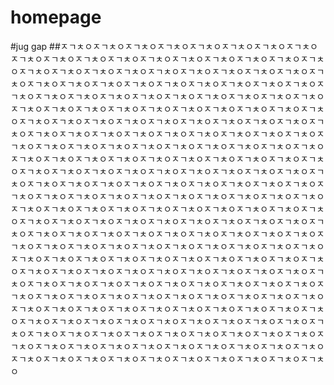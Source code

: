 # homepage
#jug gap
##ㅈㄱㅊㅇㅈㄱㅊㅇㅈㄱㅊㅇㅈㄱㅊㅇㅈㄱㅊㅇㅈㄱㅊㅇㅈㄱㅊㅇㅈㄱㅊㅇㅈㄱㅊㅇㅈㄱㅊㅇㅈㄱㅊㅇㅈㄱㅊㅇㅈㄱㅊㅇㅈㄱㅊㅇㅈㄱㅊㅇㅈㄱㅊㅇㅈㄱㅊㅇㅈㄱㅊㅇㅈㄱㅊㅇㅈㄱㅊㅇㅈㄱㅊㅇㅈㄱㅊㅇㅈㄱㅊㅇㅈㄱㅊㅇㅈㄱㅊㅇㅈㄱㅊㅇㅈㄱㅊㅇㅈㄱㅊㅇㅈㄱㅊㅇㅈㄱㅊㅇㅈㄱㅊㅇㅈㄱㅊㅇㅈㄱㅊㅇㅈㄱㅊㅇㅈㄱㅊㅇㅈㄱㅊㅇㅈㄱㅊㅇㅈㄱㅊㅇㅈㄱㅊㅇㅈㄱㅊㅇㅈㄱㅊㅇㅈㄱㅊㅇㅈㄱㅊㅇㅈㄱㅊㅇㅈㄱㅊㅇㅈㄱㅊㅇㅈㄱㅊㅇㅈㄱㅊㅇㅈㄱㅊㅇㅈㄱㅊㅇㅈㄱㅊㅇㅈㄱㅊㅇㅈㄱㅊㅇㅈㄱㅊㅇㅈㄱㅊㅇㅈㄱㅊㅇㅈㄱㅊㅇㅈㄱㅊㅇㅈㄱㅊㅇㅈㄱㅊㅇㅈㄱㅊㅇㅈㄱㅊㅇㅈㄱㅊㅇㅈㄱㅊㅇㅈㄱㅊㅇㅈㄱㅊㅇㅈㄱㅊㅇㅈㄱㅊㅇㅈㄱㅊㅇㅈㄱㅊㅇㅈㄱㅊㅇㅈㄱㅊㅇㅈㄱㅊㅇㅈㄱㅊㅇㅈㄱㅊㅇㅈㄱㅊㅇㅈㄱㅊㅇㅈㄱㅊㅇㅈㄱㅊㅇㅈㄱㅊㅇㅈㄱㅊㅇㅈㄱㅊㅇㅈㄱㅊㅇㅈㄱㅊㅇㅈㄱㅊㅇㅈㄱㅊㅇㅈㄱㅊㅇㅈㄱㅊㅇㅈㄱㅊㅇㅈㄱㅊㅇㅈㄱㅊㅇㅈㄱㅊㅇㅈㄱㅊㅇㅈㄱㅊㅇㅈㄱㅊㅇㅈㄱㅊㅇㅈㄱㅊㅇㅈㄱㅊㅇㅈㄱㅊㅇㅈㄱㅊㅇㅈㄱㅊㅇㅈㄱㅊㅇㅈㄱㅊㅇㅈㄱㅊㅇㅈㄱㅊㅇㅈㄱㅊㅇㅈㄱㅊㅇㅈㄱㅊㅇㅈㄱㅊㅇㅈㄱㅊㅇㅈㄱㅊㅇㅈㄱㅊㅇㅈㄱㅊㅇㅈㄱㅊㅇㅈㄱㅊㅇㅈㄱㅊㅇㅈㄱㅊㅇㅈㄱㅊㅇㅈㄱㅊㅇㅈㄱㅊㅇㅈㄱㅊㅇㅈㄱㅊㅇㅈㄱㅊㅇㅈㄱㅊㅇㅈㄱㅊㅇㅈㄱㅊㅇㅈㄱㅊㅇㅈㄱㅊㅇㅈㄱㅊㅇㅈㄱㅊㅇㅈㄱㅊㅇㅈㄱㅊㅇㅈㄱㅊㅇㅈㄱㅊㅇㅈㄱㅊㅇㅈㄱㅊㅇㅈㄱㅊㅇㅈㄱㅊㅇㅈㄱㅊㅇㅈㄱㅊㅇㅈㄱㅊㅇㅈㄱㅊㅇㅈㄱㅊㅇㅈㄱㅊㅇㅈㄱㅊㅇㅈㄱㅊㅇㅈㄱㅊㅇㅈㄱㅊㅇㅈㄱㅊㅇㅈㄱㅊㅇㅈㄱㅊㅇㅈㄱㅊㅇㅈㄱㅊㅇㅈㄱㅊㅇㅈㄱㅊㅇㅈㄱㅊㅇㅈㄱㅊㅇㅈㄱㅊㅇㅈㄱㅊㅇㅈㄱㅊㅇㅈㄱㅊㅇㅈㄱㅊㅇㅈㄱㅊㅇㅈㄱㅊㅇㅈㄱㅊㅇㅈㄱㅊㅇㅈㄱㅊㅇㅈㄱㅊㅇㅈㄱㅊㅇㅈㄱㅊㅇㅈㄱㅊㅇㅈㄱㅊㅇㅈㄱㅊㅇㅈㄱㅊㅇㅈㄱㅊㅇㅈㄱㅊㅇㅈㄱㅊㅇㅈㄱㅊㅇㅈㄱㅊㅇㅈㄱㅊㅇㅈㄱㅊㅇㅈㄱㅊㅇㅈㄱㅊㅇㅈㄱㅊㅇㅈㄱㅊㅇㅈㄱㅊㅇㅈㄱㅊㅇㅈㄱㅊㅇㅈㄱㅊㅇㅈㄱㅊㅇㅈㄱㅊㅇㅈㄱㅊㅇㅈㄱㅊㅇㅈㄱㅊㅇㅈㄱㅊㅇㅈㄱㅊㅇㅈㄱㅊㅇㅈㄱㅊㅇㅈㄱㅊㅇㅈㄱㅊㅇㅈㄱㅊㅇㅈㄱㅊㅇㅈㄱㅊㅇㅈㄱㅊㅇㅈㄱㅊㅇㅈㄱㅊㅇㅈㄱㅊㅇㅈㄱㅊㅇㅈㄱㅊㅇㅈㄱㅊㅇㅈㄱㅊㅇㅈㄱㅊㅇㅈㄱㅊㅇㅈㄱㅊㅇㅈㄱㅊㅇㅈㄱㅊㅇㅈㄱㅊㅇㅈㄱㅊㅇㅈㄱㅊㅇㅈㄱㅊㅇㅈㄱㅊㅇㅈㄱㅊㅇㅈㄱㅊㅇㅈㄱㅊㅇㅈㄱㅊㅇㅈㄱㅊㅇㅈㄱㅊㅇㅈㄱㅊㅇㅈㄱㅊㅇㅈㄱㅊㅇㅈㄱㅊㅇㅈㄱㅊㅇㅈㄱㅊㅇㅈㄱㅊㅇㅈㄱㅊㅇㅈㄱㅊㅇㅈㄱㅊㅇㅈㄱㅊㅇㅈㄱㅊㅇㅈㄱㅊㅇㅈㄱㅊㅇㅈㄱㅊㅇㅈㄱㅊㅇㅈㄱㅊㅇㅈㄱㅊㅇㅈㄱㅊㅇㅈㄱㅊㅇㅈㄱㅊㅇㅈㄱㅊㅇㅈㄱㅊㅇㅈㄱㅊㅇㅈㄱㅊㅇ
